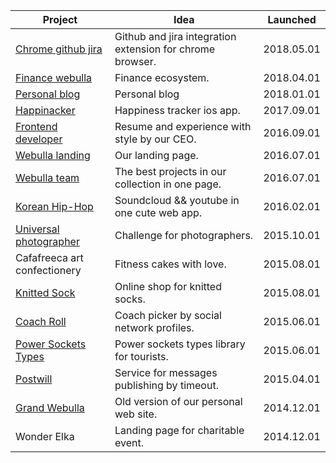 |Project|Idea|Launched|
|---|---|---|
|[Chrome github jira](https://chrome.google.com/webstore/detail/github-jira-integration-e/dgpcckmjmpmcnpchapkicgeiinfejcgp)|Github and jira integration extension for chrome browser.|2018.05.01|
|[Finance webulla](http://finance.webulla.ru/)|Finance ecosystem.|2018.04.01|
|[Personal blog](http://blog.kondratenko.me/)|Personal blog|2018.01.01|
|[Happinacker](https://itunes.apple.com/us/app/happiness-tracker/id1263182254?l=ru&ls=1&mt=8)|Happiness tracker ios app.|2017.09.01|
|[Frontend developer](http://kondratenko.me/)|Resume and experience with style by our CEO.|2016.09.01|
|[Webulla landing](http://landing.webulla.ru/)|Our landing page.|2016.07.01|
|[Webulla team](http://webulla.ru/)|The best projects in our collection in one page.|2016.07.01|
|[Korean Hip-Hop](http://koreanhiphop.webulla.ru/)|Soundcloud && youtube in one cute web app.|2016.02.01|
|[Universal photographer](http://photograph.webulla.ru/)|Challenge for photographers.|2015.10.01|
|Cafafreeca art confectionery|Fitness cakes with love.|2015.08.01|
|[Knitted Sock](http://knittedsock.webulla.ru/)|Online shop for knitted socks.|2015.08.01|
|[Coach Roll](http://coachroll.webulla.ru/)|Coach picker by social network profiles.|2015.06.01|
|[Power Sockets Types](http://powersockets.webulla.ru/ru)|Power sockets types library for tourists.|2015.06.01|
|[Postwill](http://postwill.webulla.ru/)|Service for messages publishing by timeout.|2015.04.01|
|[Grand Webulla](http://grand.webulla.ru/)|Old version of our personal web site.|2014.12.01|
|Wonder Elka|Landing page for charitable event.|2014.12.01|
